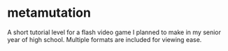 # metamutation
A short tutorial level for a flash video game I planned to make in my senior year of high school. Multiple formats are included for viewing ease.
